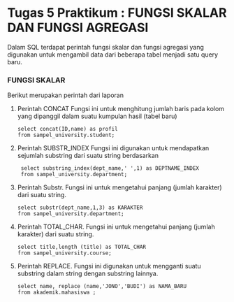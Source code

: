 # Tugas 5 Praktikum : FUNGSI SKALAR DAN FUNGSI AGREGASI

Dalam SQL terdapat perintah fungsi skalar dan fungsi agregasi yang digunakan untuk mengambil data dari beberapa tabel menjadi satu query baru.

### FUNGSI SKALAR
Berikut merupakan perintah dari laporan

1. Perintah CONCAT
   Fungsi ini untuk menghitung jumlah baris pada kolom yang dipanggil dalam suatu kumpulan hasil
   (tabel baru)
   ```
   select concat(ID,name) as profil
   from sampel_university.student;
   ````

2. Perintah SUBSTR_INDEX
   Fungsi ini digunakan untuk mendapatkan sejumlah substring dari suatu string berdasarkan
   ```
    select substring_index(dept_name,' ',1) as DEPTNAME_INDEX
    from sampel_university.department;
    ```

3. Perintah Substr.
   Fungsi ini untuk mengetahui panjang (jumlah karakter) dari suatu string.
    ```
    select substr(dept_name,1,3) as KARAKTER
    from sampel_university.department;
    ```
4. Perintah TOTAL_CHAR.
   Fungsi ini untuk mengetahui panjang (jumlah karakter) dari suatu string.
    ```
    select title,length (title) as TOTAL_CHAR
    from sampel_university.course;
    ```
6. Perintah REPLACE.
   Fungsi ini digunakan untuk mengganti suatu substring dalam string dengan
   substring lainnya.
    ```
    select name, replace (name,'JONO','BUDI') as NAMA_BARU
    from akademik.mahasiswa ;
    ```
